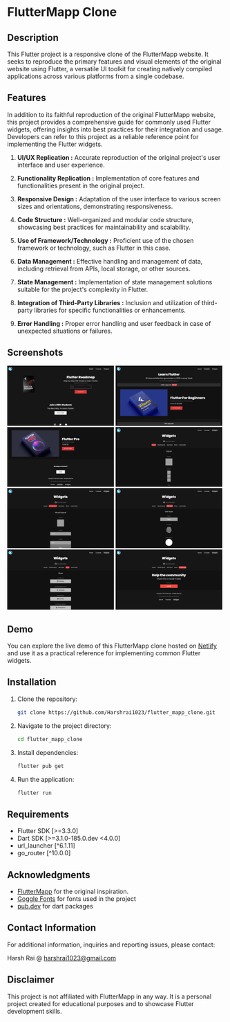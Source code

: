# FlutterMapp Clone

## Description

This Flutter project is a responsive clone of the FlutterMapp website. It seeks to reproduce the primary features and visual elements of the original website using Flutter, a versatile UI toolkit for creating natively compiled applications across various platforms from a single codebase.

## Features

In addition to its faithful reproduction of the original FlutterMapp website, this project provides a comprehensive guide for commonly used Flutter widgets, offering insights into best practices for their integration and usage. Developers can refer to this project as a reliable reference point for implementing the Flutter widgets.

1. **UI/UX Replication :**
   Accurate reproduction of the original project's user interface and user experience.

2. **Functionality Replication :**
   Implementation of core features and functionalities present in the original project.

3. **Responsive Design :**
   Adaptation of the user interface to various screen sizes and orientations, demonstrating responsiveness.

4. **Code Structure :**
   Well-organized and modular code structure, showcasing best practices for maintainability and scalability.

5. **Use of Framework/Technology :**
   Proficient use of the chosen framework or technology, such as Flutter in this case.

6. **Data Management :**
   Effective handling and management of data, including retrieval from APIs, local storage, or other sources.

7. **State Management :**
   Implementation of state management solutions suitable for the project's complexity in Flutter.

8. **Integration of Third-Party Libraries :**
   Inclusion and utilization of third-party libraries for specific functionalities or enhancements.

9. **Error Handling :**
   Proper error handling and user feedback in case of unexpected situations or failures.

## Screenshots
<p float="left">
  <img src="screenshots/Screenshot (1).png" width="49%" />
  <img src="screenshots/Screenshot (2).png" width="49%" />
  <img src="screenshots/Screenshot (3).png" width="49%" />
  <img src="screenshots/Screenshot (4).png" width="49%" />
  <img src="screenshots/Screenshot (5).png" width="49%" />
  <img src="screenshots/Screenshot (6).png" width="49%" />
  <img src="screenshots/Screenshot (7).png" width="49%" />
  <img src="screenshots/Screenshot (8).png" width="49%" />
</p>

## Demo
You can explore the live demo of this FlutterMapp clone hosted on [Netlify](https://flutter-mapp-clone-773d41.netlify.app/#/) and use it as a practical reference for implementing common Flutter widgets.

## Installation

1. Clone the repository:

   ```bash
   git clone https://github.com/Harshrai1023/flutter_mapp_clone.git
   ```

2. Navigate to the project directory:

   ```bash
   cd flutter_mapp_clone
   ```

3. Install dependencies:

   ```bash
   flutter pub get
   ```

4. Run the application:

   ```bash
   flutter run
   ```

## Requirements

- Flutter SDK [>=3.3.0]
- Dart SDK [>=3.1.0-185.0.dev <4.0.0]
- url_launcher [^6.1.11]
- go_router [^10.0.0]

## Acknowledgments

- [FlutterMapp](https://www.fluttermapp.com) for the original inspiration.
- [Goggle Fonts](https://fonts.google.com/specimen/Poppins?query=poppins) for fonts used in the project
- [pub.dev](https://pub.dev/) for dart packages

## Contact Information

For additional information, inquiries and reporting issues, please contact:

Harsh Rai @ harshrai1023@gmail.com

## Disclaimer

This project is not affiliated with FlutterMapp in any way. It is a personal project created for educational purposes and to showcase Flutter development skills.